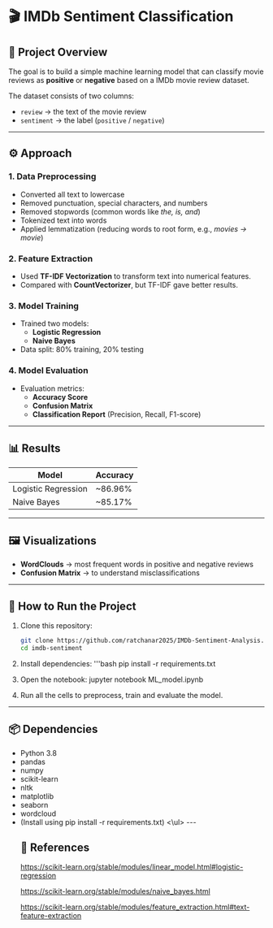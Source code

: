 # 🎬 IMDb Sentiment Classification

## 📌 Project Overview 
The goal is to build a simple machine learning model that can classify movie reviews as **positive** or **negative** based on a IMDb movie review dataset.

The dataset consists of two columns:
- `review` → the text of the movie review  
- `sentiment` → the label (`positive` / `negative`)  

---

## ⚙️ Approach

### 1. Data Preprocessing
- Converted all text to lowercase  
- Removed punctuation, special characters, and numbers  
- Removed stopwords (common words like *the, is, and*)  
- Tokenized text into words  
- Applied lemmatization (reducing words to root form, e.g., *movies → movie*)  

### 2. Feature Extraction
- Used **TF-IDF Vectorization** to transform text into numerical features.  
- Compared with **CountVectorizer**, but TF-IDF gave better results.  

### 3. Model Training
- Trained two models:
  - **Logistic Regression**  
  - **Naive Bayes**  
- Data split: 80% training, 20% testing  

### 4. Model Evaluation
- Evaluation metrics:
  - **Accuracy Score**  
  - **Confusion Matrix**  
  - **Classification Report** (Precision, Recall, F1-score)  

---

## 📊 Results
| Model               | Accuracy |
|----------------------|----------|
| Logistic Regression  | ~86.96%     |
| Naive Bayes          | ~85.17%     |

---

## 🖼️ Visualizations
- **WordClouds** → most frequent words in positive and negative reviews  
- **Confusion Matrix** → to understand misclassifications  

---

## 🚀 How to Run the Project
1. Clone this repository:
   ```bash
   git clone https://github.com/ratchanar2025/IMDb-Sentiment-Analysis.git
   cd imdb-sentiment

2. Install dependencies:
   '''bash
   pip install -r requirements.txt

3. Open the notebook:
   jupyter notebook ML_model.ipynb

4. Run all the cells to preprocess, train and evaluate the model.

---

## 📦 Dependencies
<ul>
<li>Python 3.8
<li>pandas
<li>numpy
<li>scikit-learn
<li>nltk
<li>matplotlib
<li>seaborn
<li>wordcloud
<li>(Install using pip install -r requirements.txt)
<\ul>
---

##  📜 References

https://scikit-learn.org/stable/modules/linear_model.html#logistic-regression

https://scikit-learn.org/stable/modules/naive_bayes.html

https://scikit-learn.org/stable/modules/feature_extraction.html#text-feature-extraction
